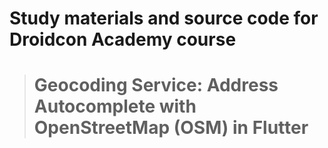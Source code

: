 # Study materials and source code for **Droidcon Academy** course 
> # Geocoding Service: Address Autocomplete with OpenStreetMap (OSM) in Flutter 
